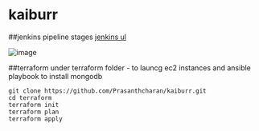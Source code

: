 # kaiburr


##jenkins pipeline stages 
[jenkins ul](http://44.201.183.75:8080/job/devops-multibranch/)
 
![image](https://user-images.githubusercontent.com/87360254/229893905-56b416d0-9b7a-40fa-8fe2-b8de9e8930d2.png)

##terraform
under terraform folder - to launcg ec2 instances and ansible playbook to install mongodb 
```shell
git clone https://github.com/Prasanthcharan/kaiburr.git
cd terraform
terraform init
terraform plan
terraform apply
```


